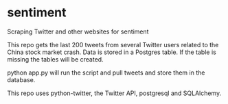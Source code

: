 # sentiment
Scraping Twitter and other websites for sentiment

This repo gets the last 200 tweets from several Twitter users related to the China stock market crash. Data is stored in a Postgres table. If the table is missing the tables will be created. 

python app.py will run the script and pull tweets and store them in the database. 

This repo uses python-twitter, the Twitter API, postgresql and SQLAlchemy. 
